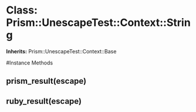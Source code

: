 # Class: Prism::UnescapeTest::Context::String
**Inherits:** Prism::UnescapeTest::Context::Base
    




#Instance Methods
## prism_result(escape) [](#method-i-prism_result)

## ruby_result(escape) [](#method-i-ruby_result)


